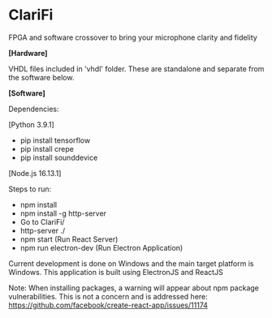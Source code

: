 # ClariFi

FPGA and software crossover to bring your microphone clarity and fidelity


**[Hardware]**

VHDL files included in 'vhdl' folder. These are standalone and separate from the software below.

**[Software]**

Dependencies:

[Python 3.9.1]

- pip install tensorflow
- pip install crepe
- pip install sounddevice

[Node.js 16.13.1]

Steps to run:

- npm install
- npm install -g http-server
- Go to ClariFi/
- http-server ./
- npm start (Run React Server)
- npm run electron-dev (Run Electron Application)

Current development is done on Windows and the main target platform is Windows. This application is built using ElectronJS and ReactJS

Note: When installing packages, a warning will appear about npm package vulnerabilities. This is not a concern and is addressed here: https://github.com/facebook/create-react-app/issues/11174
